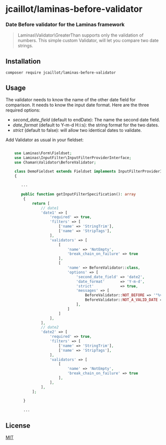 # jcaillot/laminas-before-validator

### Date Before validator for the Laminas framework

> Laminas\Validator\GreaterThan supports only the validation of numbers.
> This simple custom Validator, will let you compare two date strings.

## Installation

`composer require jcaillot/laminas-before-validator`

## Usage

The validator needs to know the name of the other date field for comparison. It needs to know the input date format.
Here are the three required options:

+ *second_date_field* (default to endDate): The name the second date field.
+ *date_format* (default to Y-m-d H:i:s): the string format for the two dates.
+ *strict* (default to false): will allow two identical dates to validate.

Add Validator as usual in your fieldset:

```php 

    use Laminas\Form\Fieldset;
    use Laminas\InputFilter\InputFilterProviderInterface;
    use Chaman\Validator\BeforeValidator;

    class DemoFieldset extends Fieldset implements InputFilterProviderInterface
    {
    
       ...
       
       public function getInputFilterSpecification(): array
        {
            return [
                // date1
                'date1' => [
                    'required' => true,
                    'filters' => [
                        ['name' => 'StringTrim'],
                        ['name' => 'StripTags'],
                    ],
                    'validators' => [
                        [
                            'name' => 'NotEmpty', 
                            'break_chain_on_failure' => true
                        ],
                        [
                            'name' => BeforeValidator::class,
                            'options' => [
                                'second_date_field' => 'date2',
                                'date_format'       => 'Y-m-d', 
                                'strict'            => true,
                                'messages' => [
                                    BeforeValidator::NOT_BEFORE => '"%value%" should be before the second date.',
                                    BeforeValidator::NOT_A_VALID_DATE => '"%value%" is not a valid date.',
                                ],
                            ]
                        ]
                    ],
                ],
                // date2
                'date2' => [
                    'required' => true,
                    'filters' => [
                        ['name' => 'StringTrim'],
                        ['name' => 'StripTags'],
                    ],
                    'validators' => [
                        [
                            'name' => 'NotEmpty', 
                            'break_chain_on_failure' => true
                        ],
                    ],
                ],
            ];
    
        }
        
        ...

```

## License

[MIT](https://choosealicense.com/licenses/mit/)
